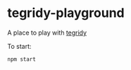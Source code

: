 # tegridy-playground

A place to play with [tegridy](https://github.com/liron-navon/Tegridy/tree/v0.0.1)

To start:

```
npm start
```
